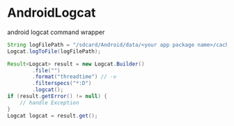 # AndroidLogcat
android logcat command wrapper

```java
String logFilePath = "/sdcard/Android/data/<your app package name>/cache/logcat.txt";
Logcat.logToFile(logFilePath);
```

```java
Result<Logcat> result = new Logcat.Builder()
        .file("")
        .format("threadtime") // -v
        .filterspecs("*:D")
        .logcat();
if (result.getError() != null) {
    // handle Exception
}
Logcat logcat = result.get();
```
